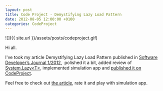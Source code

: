 ```yaml
---
layout: post
title: Code Project - Demystifying Lazy Load Pattern
date: 2012-08-05 12:00:00 +0100
categories: CodeProject
---
```


![]({{ site.url }}/assets/posts/codeproject.gif)

Hi all.

I've took my article Demystifying Lazy Load Pattern published in [Software Developer’s Journal 1/2012](http://en.sdjournal.org/software-developers-journal-12012-6/),  polished it a bit, added review of [System.Lazy\<T\>](http://msdn.microsoft.com/en-us/library/dd642331.aspx), implemented simulation app and [published it on CodeProject](http://www.codeproject.com/Articles/418425/Demystifying-concurrent-lazy-load-pattern).

Feel free to check out [the article](http://www.codeproject.com/Articles/418425/Demystifying-concurrent-lazy-load-pattern), rate it and play with simulation app.
